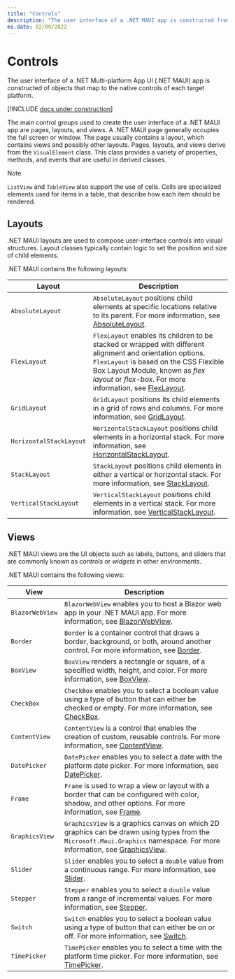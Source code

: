 ```yaml
---
title: "Controls"
description: "The user interface of a .NET MAUI app is constructed from pages, layouts, and views."
ms.date: 02/09/2022
---
```


# Controls

The user interface of a .NET Multi-platform App UI (.NET MAUI) app is constructed of objects that map to the native controls of each target platform.

[!INCLUDE [docs under construction](~/includes/preview-note.md)]

The main control groups used to create the user interface of a .NET MAUI app are pages, layouts, and views. A .NET MAUI page generally occupies the full screen or window. The page usually contains a layout, which contains views and possibly other layouts. Pages, layouts, and views derive from the `VisualElement` class. This class provides a variety of properties, methods, and events that are useful in derived classes.

> [!NOTE]
> `ListView` and `TableView` also support the use of cells. Cells are specialized elements used for items in a table, that describe how each item should be rendered.

## Layouts

.NET MAUI layouts are used to compose user-interface controls into visual structures. Layout classes typically contain logic to set the position and size of child elements.

.NET MAUI contains the following layouts:

| Layout | Description |
| --- | --- |
| `AbsoluteLayout` | `AbsoluteLayout` positions child elements at specific locations relative to its parent. For more information, see [AbsoluteLayout](~/user-interface/layouts/absolutelayout.md). |
| `FlexLayout`| `FlexLayout` enables its children to be stacked or wrapped with different alignment and orientation options. `FlexLayout` is based on the CSS Flexible Box Layout Module, known as *flex layout* or *flex-box*. For more information, see [FlexLayout](~/user-interface/layouts/flexlayout.md). |
| `GridLayout` | `GridLayout` positions its child elements in a grid of rows and columns. For more information, see [GridLayout](~/user-interface/layouts/gridlayout.md). |
| `HorizontalStackLayout` | `HorizontalStackLayout` positions child elements in a horizontal stack. For more information, see [HorizontalStackLayout](~/user-interface/layouts/horizontalstacklayout.md). |
| `StackLayout` | `StackLayout` positions child elements in either a vertical or horizontal stack. For more information, see [StackLayout](~/user-interface/layouts/stacklayout.md). |
| `VerticalStackLayout` | `VerticalStackLayout` positions child elements in a vertical stack. For more information, see [VerticalStackLayout](~/user-interface/layouts/verticalstacklayout.md). |

## Views

.NET MAUI views are the UI objects such as labels, buttons, and sliders that are commonly known as *controls* or *widgets* in other environments.

.NET MAUI contains the following views:

| View | Description |
| --- | --- |
| `BlazorWebView` | `BlazorWebView` enables you to host a Blazor web app in your .NET MAUI app. For more information, see [BlazorWebView](~/user-interface/controls/blazorwebview.md). |
| `Border` | `Border` is a container control that draws a border, background, or both, around another control. For more information, see [Border](~/user-interface/controls/border.md). |
| `BoxView` | `BoxView` renders a rectangle or square, of a specified width, height, and color. For more information, see [BoxView](~/user-interface/controls/boxview.md). |
| `CheckBox` | `CheckBox` enables you to select a boolean value using a type of button that can either be checked or empty. For more information, see [CheckBox](~/user-interface/controls/checkbox.md). |
| `ContentView` | `ContentView` is a control that enables the creation of custom, reusable controls. For more information, see [ContentView](~/user-interface/controls/contentview.md). |
| `DatePicker` | `DatePicker` enables you to select a date with the platform date picker. For more information, see [DatePicker](~/user-interface/controls/datepicker.md). |
| `Frame` | `Frame` is used to wrap a view or layout with a border that can be configured with color, shadow, and other options. For more information, see [Frame](~/user-interface/controls/frame.md). |
| `GraphicsView` | `GraphicsView` is a graphics canvas on which 2D graphics can be drawn using types from the `Microsoft.Maui.Graphics` namespace. For more information, see [GraphicsView](~/user-interface/controls/graphicsview.md). |
| `Slider` | `Slider` enables you to select a `double` value from a continuous range. For more information, see [Slider](~/user-interface/controls/slider.md). |
| `Stepper` | `Stepper` enables you to select a `double` value from a range of incremental values. For more information, see [Stepper](~/user-interface/controls/stepper.md). |
| `Switch` | `Switch` enables you to select a boolean value using a type of button that can either be on or off. For more information, see [Switch](~/user-interface/controls/switch.md). |
| `TimePicker` | `TimePicker` enables you to select a time with the platform time picker. For more information, see [TimePicker](~/user-interface/controls/timepicker.md). |
